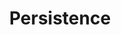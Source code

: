 ---
title: Persistence
layout: tag
author_profile: false
taxonomy: Persistence
permalink: /detections/persistence/
sidebar:
  nav: "detections"
---